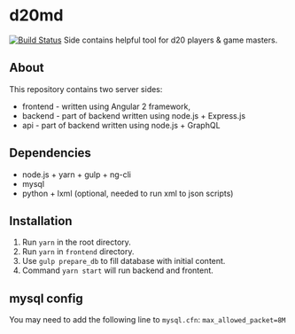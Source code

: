 # d20md
[![Build Status](https://travis-ci.com/SirWojtek/d20md.svg?branch=master)](https://travis-ci.com/SirWojtek/d20md)
Side contains helpful tool for d20 players & game masters.

## About
This repository contains two server sides:
* frontend - written using Angular 2 framework,
* backend - part of backend written using node.js + Express.js
* api - part of backend written using node.js + GraphQL

## Dependencies
* node.js + yarn + gulp + ng-cli
* mysql
* python + lxml (optional, needed to run xml to json scripts)

## Installation
1. Run `yarn` in the root directory.
2. Run `yarn` in `frontend` directory.
3. Use `gulp prepare_db` to fill database with initial content.
4. Command `yarn start` will run backend and frontent.

## mysql config
You may need to add the following line to `mysql.cfn`:
`max_allowed_packet=8M`
